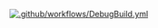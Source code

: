 [![.github/workflows/DebugBuild.yml](https://github.com/kamiji-tomoyuki/myGame/actions/workflows/DebugBuild.yml/badge.svg)](https://github.com/kamiji-tomoyuki/myGame/actions/workflows/DebugBuild.yml)
